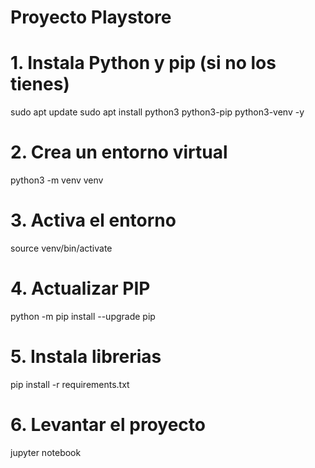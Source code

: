 # Proyecto Playstore

# 1. Instala Python y pip (si no los tienes)

sudo apt update
sudo apt install python3 python3-pip python3-venv -y

# 2. Crea un entorno virtual

python3 -m venv venv

# 3. Activa el entorno

source venv/bin/activate

# 4. Actualizar PIP

python -m pip install --upgrade pip

# 5. Instala librerias

pip install -r requirements.txt

# 6. Levantar el proyecto

jupyter notebook
